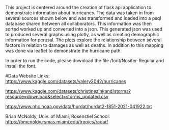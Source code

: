 This project is centered around the creation of flask api application to demonstrate information about hurricanes. The data was taken in from several sources shown below and was transformed and loaded into a psql database shared between all collaborators. This information was then sorted worked up and converted into a json. This generated json was used to produced several graphs using plotly, as well as creating demographic information for perusal. The plots explore the relationship between several factors in relation to damages as well as deaths. In addition to this mapping was done via leaflet to demonstrate the hurricane path. 

In order to run the code, please download the file /font/Nosifer-Regular and install the font.

#Data Website Links: https://www.kaggle.com/datasets/valery2042/hurricanes

https://www.kaggle.com/datasets/christinezinkand/storms?resource=download&select=storms_updated.csv

https://www.nhc.noaa.gov/data/hurdat/hurdat2-1851-2021-041922.txt

Brian McNoldy, Univ. of Miami, Rosenstiel School:
https://bmcnoldy.rsmas.miami.edu/tropics/radar/
